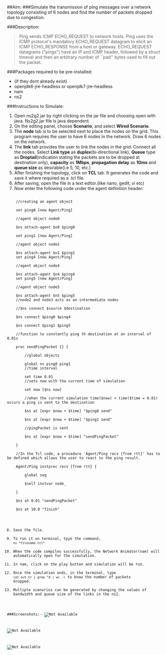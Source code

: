 ##Aim:
###Simulate the transmission of ping messages over a network topology consisting of 6 nodes and find the number of packets dropped due to congestion. 

###Description:

> Ping sends ICMP ECHO_REQUEST to network hosts. Ping uses the ICMP  protocol's  mandatory  ECHO_REQUEST  datagram  to elicit  an  ICMP  ECHO_RESPONSE from a host or gateway.  ECHO_REQUEST datagrams ("pings") have an IP  and  ICMP  header, followed  by a struct  timeval and then an arbitrary number of ``pad'' bytes used to fill out the packet.

###Packages required to be pre-installed:

* (if they dont already exist)
* openjdk6-jre-headless or openjdk7-jre-headless
* nam
* ns2

###Instructions to Simulate:
1. Open ns2g2.jar by right clicking on the jar file and choosing open with java. Ns2g2.jar file is java dependent.
2. On the editing panel, choose **Scenario**, and select **Wired Scenario**.
3. The **node** tab is to be selected next to place the nodes on the grid. This program requires the user to have 6 nodes in the network. Draw 6 nodes on the network.
4. The **link** tab provides the user to link the nodes in the grid. Connect all the nodes. Select **Link type** as **duplex**(bi-directional link), **Queue** type as **Droptail**(indication stating the packets are to be dropped at destination only), **capacity** as **1Mbps**, **propagation delay** as **10ms** and **queue size** as desirable(i.e 5, 10, etc.)
5. After finishing the topology, click on **TCL** tab. It generates the code and save it where required as a .tcl file.
6. After saving, open the file in a text editor.(like nano, gedit, vi etc)
7. Now enter the following code under the agent definition header:	
<code>	
	//creating an agent object <br/>
	set ping0 [new Agent/Ping]<br/> 
	//agent object node0<br/>	
	$ns attach-agent $n0 $ping0<br/>
	set ping1 [new Agent/Ping]<br/>
	//agent object node1<br/>
	$ns attach-agent $n1 $ping1
	set ping4 [new Agent/Ping]<br/>
	//agent object node4<br/>
	$ns attach-agent $n4 $ping4
	set ping5 [new Agent/Ping]<br/>
	//agent object node5<br/>
	$ns attach-agent $n5 $ping5
	//node2 and node3 acts as an intermediate nodes<br/>
	//$ns connect $source $destination<br/>
	$ns connect $ping0 $ping4 <br/>
	$ns connect $ping1 $ping5 <br/>
	//function to constantly ping th destination at an interval of 0.01s<br/>
	proc sendPingPacket {} {<br/>
		//global objects<br/>
		global ns ping0 ping1
		//time interval<br/>
		set time 0.01
		//sets now with the current time of simulation<br/>
		set now [$ns now]<br/>
		//when the current simulation time($now) + time($time = 0.01) occurs a ping is sent to the destination<br/>
		$ns at [expr $now + $time] "$ping0 send"<br/>
		$ns at [expr $now + $time] "$ping1 send"<br/>
		//pingPacket is sent<br/>
		$ns at [expr $now + $time] "sendPingPacket"<br/>
	}<br/>
	//In the Tcl code, a procedure 'Agent/Ping recv {from rtt}' has to be defined which allows the user to react to the ping result.<br/>
   	Agent/Ping instproc recv {from rtt} {<br/>
		global seq<br/>
		$self instvar node_<br/>
	}<br/>
	$ns at 0.01 "sendPingPacket"<br/>
	$ns at 10.0 "finish"<br/>

8. Save the file.
9. To run it on terminal, tpye the command, `ns *filename.tcl*`
10. When the code compiles successfully, the Network Animator(nam) will automatically open for the simulation.
11. In nam, click on the play button and simulation will be run.
12. Once the simulation ends, in the terminal, type `cat out.tr | grep ^d | wc -l` to know the number of packets dropped.
13. Multiple scenarios can be generated by changing the values of bandwidth and queue size of the links in the ns2.

###Screenshots:-
![Not Available](3_1.png)

![Not Available](3_2.png)

![Not Available](3_3.png)	